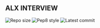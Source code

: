 ## ALX INTERVIEW

![Repo size](https://img.shields.io/github/repo-size/hamdani2020/alx-interview)
![Pep8 style](https://img.shields.io/badge/PEP8-style%20guide-purple?style=round-square)
![Latest commit](https://img.shields.io/github/last-commit/hamdani2020/alx-backend/main?style=round-square)


